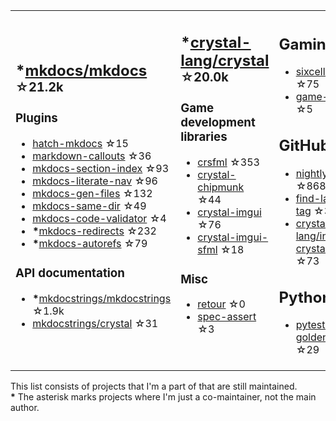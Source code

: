 <table><tr><td>

## **\***[mkdocs/mkdocs](https://github.com/mkdocs/mkdocs) <sup>☆21.2k</sup>

### Plugins

* [hatch-mkdocs](https://github.com/mkdocs/hatch-mkdocs) ☆15
* [markdown-callouts](https://github.com/oprypin/markdown-callouts) ☆36
* [mkdocs-section-index](https://github.com/oprypin/mkdocs-section-index) ☆93
* [mkdocs-literate-nav](https://github.com/oprypin/mkdocs-literate-nav) ☆96
* [mkdocs-gen-files](https://github.com/oprypin/mkdocs-gen-files) ☆132
* [mkdocs-same-dir](https://github.com/oprypin/mkdocs-same-dir) ☆49
* [mkdocs-code-validator](https://github.com/oprypin/mkdocs-code-validator) ☆4
* **\***[mkdocs-redirects](https://github.com/mkdocs/mkdocs-redirects) ☆232
* **\***[mkdocs-autorefs](https://github.com/mkdocstrings/autorefs) ☆79

### API documentation

* **\***[mkdocstrings/mkdocstrings](https://github.com/mkdocstrings/mkdocstrings) ☆1.9k
* [mkdocstrings/crystal](https://github.com/mkdocstrings/crystal) ☆31

</td><td>

## **\***[crystal-lang/crystal](https://github.com/crystal-lang/crystal) <sup>☆20.0k</sup>

### Game development libraries

* [crsfml](https://github.com/oprypin/crsfml) ☆353
* [crystal-chipmunk](https://github.com/oprypin/crystal-chipmunk) ☆44
* [crystal-imgui](https://github.com/oprypin/crystal-imgui) ☆76
* [crystal-imgui-sfml](https://github.com/oprypin/crystal-imgui-sfml) ☆18

### Misc

* [retour](https://github.com/oprypin/retour) ☆0
* [spec-assert](https://github.com/oprypin/spec-assert) ☆3
  
&nbsp;

</td><td>

## Gaming

* [sixcells](https://github.com/oprypin/sixcells) ☆75
* [game-bots](https://github.com/oprypin/game-bots) ☆5

## GitHub

* [nightly.link](https://github.com/oprypin/nightly.link) ☆868
* [find-latest-tag](https://github.com/oprypin/find-latest-tag) ☆35
* [crystal-lang/install-crystal](https://github.com/crystal-lang/install-crystal) ☆73

## Python

* [pytest-golden](https://github.com/oprypin/pytest-golden) ☆29

</tr></table>

This list consists of projects that I'm a part of that are still maintained.  
**\*** The asterisk marks projects where I'm just a co-maintainer, not the main author.
